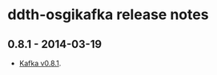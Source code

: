 ddth-osgikafka release notes
============================

0.8.1 - 2014-03-19
------------------
- [Kafka v0.8.1](https://github.com/apache/kafka/releases/tag/0.8.1).